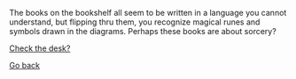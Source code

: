 The books on the bookshelf all seem to be written in a language you cannot understand, but flipping thru them, you recognize magical runes and symbols drawn in the diagrams. Perhaps these books are about sorcery? 

[Check the desk?](/7/3-CA.md)

[Go back](/7/2.md)